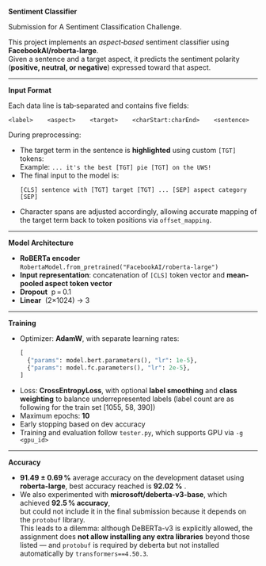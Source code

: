 **Sentiment Classifier**

Submission for A Sentiment Classification Challenge.

This project implements an *aspect‑based* sentiment classifier using **FacebookAI/roberta-large**.  
Given a sentence and a target aspect, it predicts the sentiment polarity (**positive, neutral, or negative**) expressed toward that aspect.

---

**Input Format**

Each data line is tab‑separated and contains five fields:
```
<label>    <aspect>    <target>    <charStart:charEnd>    <sentence>
```

During preprocessing:
- The target term in the sentence is **highlighted** using custom `[TGT]` tokens:  
  Example: `... it's the best [TGT] pie [TGT] on the UWS!`
- The final input to the model is:
  ```
  [CLS] sentence with [TGT] target [TGT] ... [SEP] aspect category [SEP]
  ```
- Character spans are adjusted accordingly, allowing accurate mapping of the target term back to token positions via `offset_mapping`.

---

**Model Architecture**

- **RoBERTa encoder**  
  `RobertaModel.from_pretrained("FacebookAI/roberta-large")`
- **Input representation**: concatenation of `[CLS]` token vector and **mean-pooled aspect token vector**
- **Dropout**  p = 0.1 
- **Linear**  (2×1024) → 3  

---

**Training**

- Optimizer: **AdamW**, with separate learning rates:
  ```python
  [
    {"params": model.bert.parameters(), "lr": 1e-5},
    {"params": model.fc.parameters(), "lr": 2e-5},
  ]
  ```
- Loss: **CrossEntropyLoss**, with optional **label smoothing** and **class weighting** to balance underrepresented labels (label count are as following for the train set [1055, 58, 390])
- Maximum epochs: **10**
- Early stopping based on dev accuracy
- Training and evaluation follow `tester.py`, which supports GPU via `-g <gpu_id>`

---

**Accuracy**

- **91.49 ± 0.69 %** average accuracy on the development dataset using **roberta-large**, best accuracy reached is **92.02 %** .
- We also experimented with **microsoft/deberta-v3-base**, which achieved **92.5 % accuracy**,  
  but could not include it in the final submission because it depends on the `protobuf` library.  
  This leads to a dilemma: although DeBERTa-v3 is explicitly allowed, the assignment does **not allow installing any extra libraries** beyond those listed — and `protobuf` is required by deberta but not installed automatically by `transformers==4.50.3`.
